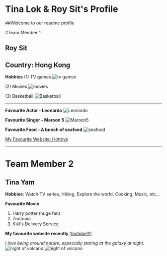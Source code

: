 # Tina Lok & Roy Sit's Profile

##Welcome to our readme profile

#Team Member 1
## Roy Sit
## Country: Hong Kong

**Hobbies** 
(1) TV games
![tv games](img/hobby1_ps5.jpg) 

(2) Movies
![movies](img/hobby3_movies.jpg) 

(3) Basketball
![Basketball](img/hobby2_basketball.jpg) 

***

**Favourite Actor - Leonardo**
![Leonardo](img/fav_actor_leonardo.jpg) 

**Favourite Singer - Maroon 5**
![Maroon5](img/fav_singer_m5.jpg) 

**Favourite Food - A bunch of seafood**
![seafood](img/fav_food_seafood.jpg) 

[My Favourite Website: Hottoys](https://www.hottoys.com.hk)

***

# Team Member 2
## Tina Yam

**Hobbies**: Watch TV series, Hiking, Explore the world, Cooking, Music, etc...

**Favourite Movie**
1. Harry potter (huge fan)
2. Zootopia
2. Kiki's Delivery Service

**My favourite website recently** [Youtube!!!!](https://www.youtube.com/)

_I love being around nature; especially staring at the galaxy at night._
![night of volcano](img/readme_img1.jpg)
![night of volcano](img/readme_img2.jpg)
